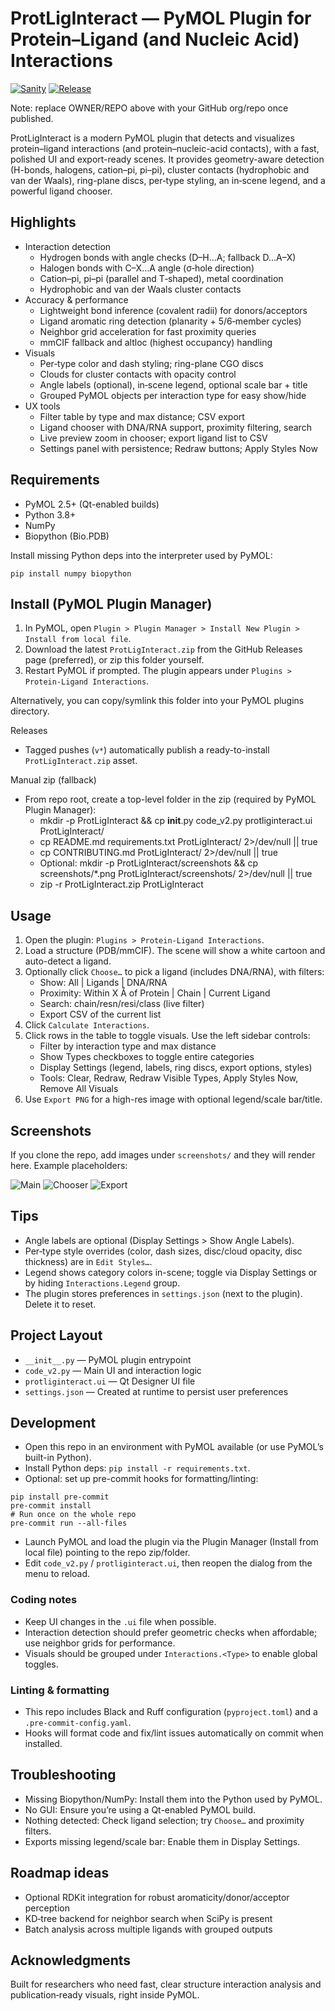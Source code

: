 # ProtLigInteract — PyMOL Plugin for Protein–Ligand (and Nucleic Acid) Interactions

[![Sanity](https://github.com/OWNER/REPO/actions/workflows/sanity.yml/badge.svg)](https://github.com/OWNER/REPO/actions/workflows/sanity.yml)
[![Release](https://github.com/OWNER/REPO/actions/workflows/release.yml/badge.svg)](https://github.com/OWNER/REPO/actions/workflows/release.yml)

Note: replace OWNER/REPO above with your GitHub org/repo once published.

ProtLigInteract is a modern PyMOL plugin that detects and visualizes protein–ligand interactions (and protein–nucleic-acid contacts), with a fast, polished UI and export-ready scenes. It provides geometry-aware detection (H-bonds, halogens, cation–pi, pi–pi), cluster contacts (hydrophobic and van der Waals), ring-plane discs, per‑type styling, an in‑scene legend, and a powerful ligand chooser.

## Highlights

- Interaction detection
  - Hydrogen bonds with angle checks (D–H…A; fallback D…A–X)
  - Halogen bonds with C–X…A angle (σ‑hole direction)
  - Cation–pi, pi–pi (parallel and T‑shaped), metal coordination
  - Hydrophobic and van der Waals cluster contacts
- Accuracy & performance
  - Lightweight bond inference (covalent radii) for donors/acceptors
  - Ligand aromatic ring detection (planarity + 5/6‑member cycles)
  - Neighbor grid acceleration for fast proximity queries
  - mmCIF fallback and altloc (highest occupancy) handling
- Visuals
  - Per‑type color and dash styling; ring-plane CGO discs
  - Clouds for cluster contacts with opacity control
  - Angle labels (optional), in‑scene legend, optional scale bar + title
  - Grouped PyMOL objects per interaction type for easy show/hide
- UX tools
  - Filter table by type and max distance; CSV export
  - Ligand chooser with DNA/RNA support, proximity filtering, search
  - Live preview zoom in chooser; export ligand list to CSV
  - Settings panel with persistence; Redraw buttons; Apply Styles Now

## Requirements

- PyMOL 2.5+ (Qt-enabled builds)
- Python 3.8+
- NumPy
- Biopython (Bio.PDB)

Install missing Python deps into the interpreter used by PyMOL:

```
pip install numpy biopython
```

## Install (PyMOL Plugin Manager)

1. In PyMOL, open `Plugin > Plugin Manager > Install New Plugin > Install from local file`.
2. Download the latest `ProtLigInteract.zip` from the GitHub Releases page (preferred), or zip this folder yourself.
3. Restart PyMOL if prompted. The plugin appears under `Plugins > Protein-Ligand Interactions`.

Alternatively, you can copy/symlink this folder into your PyMOL plugins directory.

Releases
- Tagged pushes (`v*`) automatically publish a ready-to-install `ProtLigInteract.zip` asset.

Manual zip (fallback)
- From repo root, create a top-level folder in the zip (required by PyMOL Plugin Manager):
  - mkdir -p ProtLigInteract && cp __init__.py code_v2.py protliginteract.ui ProtLigInteract/
  - cp README.md requirements.txt ProtLigInteract/ 2>/dev/null || true
  - cp CONTRIBUTING.md ProtLigInteract/ 2>/dev/null || true
  - Optional: mkdir -p ProtLigInteract/screenshots && cp screenshots/*.png ProtLigInteract/screenshots/ 2>/dev/null || true
  - zip -r ProtLigInteract.zip ProtLigInteract

## Usage

1. Open the plugin: `Plugins > Protein-Ligand Interactions`.
2. Load a structure (PDB/mmCIF). The scene will show a white cartoon and auto-detect a ligand.
3. Optionally click `Choose…` to pick a ligand (includes DNA/RNA), with filters:
   - Show: All | Ligands | DNA/RNA
   - Proximity: Within X Å of Protein | Chain | Current Ligand
   - Search: chain/resn/resi/class (live filter)
   - Export CSV of the current list
4. Click `Calculate Interactions`.
5. Click rows in the table to toggle visuals. Use the left sidebar controls:
   - Filter by interaction type and max distance
   - Show Types checkboxes to toggle entire categories
   - Display Settings (legend, labels, ring discs, export options, styles)
   - Tools: Clear, Redraw, Redraw Visible Types, Apply Styles Now, Remove All Visuals
6. Use `Export PNG` for a high-res image with optional legend/scale bar/title.

## Screenshots

If you clone the repo, add images under `screenshots/` and they will render here. Example placeholders:

![Main](screenshots/main.png)
![Chooser](screenshots/chooser.png)
![Export](screenshots/export.png)

## Tips

- Angle labels are optional (Display Settings > Show Angle Labels).
- Per‑type style overrides (color, dash sizes, disc/cloud opacity, disc thickness) are in `Edit Styles…`.
- Legend shows category colors in-scene; toggle via Display Settings or by hiding `Interactions.Legend` group.
- The plugin stores preferences in `settings.json` (next to the plugin). Delete it to reset.

## Project Layout

- `__init__.py` — PyMOL plugin entrypoint
- `code_v2.py` — Main UI and interaction logic
- `protliginteract.ui` — Qt Designer UI file
- `settings.json` — Created at runtime to persist user preferences

## Development

- Open this repo in an environment with PyMOL available (or use PyMOL’s built-in Python).
- Install Python deps: `pip install -r requirements.txt`.
- Optional: set up pre-commit hooks for formatting/linting:

```
pip install pre-commit
pre-commit install
# Run once on the whole repo
pre-commit run --all-files
```
- Launch PyMOL and load the plugin via the Plugin Manager (Install from local file) pointing to the repo zip/folder.
- Edit `code_v2.py` / `protliginteract.ui`, then reopen the dialog from the menu to reload.

### Coding notes

- Keep UI changes in the `.ui` file when possible.
- Interaction detection should prefer geometric checks when affordable; use neighbor grids for performance.
- Visuals should be grouped under `Interactions.<Type>` to enable global toggles.

### Linting & formatting

- This repo includes Black and Ruff configuration (`pyproject.toml`) and a `.pre-commit-config.yaml`.
- Hooks will format code and fix/lint issues automatically on commit when installed.

## Troubleshooting

- Missing Biopython/NumPy: Install them into the Python used by PyMOL.
- No GUI: Ensure you’re using a Qt-enabled PyMOL build.
- Nothing detected: Check ligand selection; try `Choose…` and proximity filters.
- Exports missing legend/scale bar: Enable them in Display Settings.

## Roadmap ideas

- Optional RDKit integration for robust aromaticity/donor/acceptor perception
- KD‑tree backend for neighbor search when SciPy is present
- Batch analysis across multiple ligands with grouped outputs

## Acknowledgments

Built for researchers who need fast, clear structure interaction analysis and publication‑ready visuals, right inside PyMOL.
